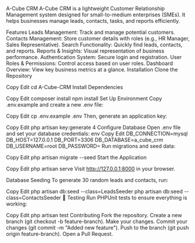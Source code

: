 A-Cube CRM
A-Cube CRM is a lightweight Customer Relationship Management system designed for small-to-medium enterprises (SMEs). It helps businesses manage leads, contacts, tasks, and reports efficiently.

 Features
Leads Management: Track and manage potential customers.
Contacts Management: Store customer details with roles (e.g., HR Manager, Sales Representative).
Search Functionality: Quickly find leads, contacts, and reports.
Reports & Insights: Visual representation of business performance.
Authentication System: Secure login and registration.
User Roles & Permissions: Control access based on user roles.
Dashboard Overview: View key business metrics at a glance.
 Installation
 Clone the Repository

Copy
Edit
cd A-Cube-CRM
Install Dependencies

Copy
Edit
composer install
npm install
Set Up Environment
Copy .env.example and create a new .env file:


Copy
Edit
cp .env.example .env
Then, generate an application key:


Copy
Edit
php artisan key:generate
4 Configure Database
Open .env file and set your database credentials:
env
Copy
Edit
DB_CONNECTION=mysql
DB_HOST=127.0.0.1
DB_PORT=3306
DB_DATABASE=a_cube_crm
DB_USERNAME=root
DB_PASSWORD=
Run migrations and seed data:

Copy
Edit
php artisan migrate --seed
 Start the Application

Copy
Edit
php artisan serve
Visit http://127.0.0.1:8000 in your browser.

 Database Seeding
To generate 30 random leads and contacts, run:


Copy
Edit
php artisan db:seed --class=LeadsSeeder
php artisan db:seed --class=ContactsSeeder
📜 Testing
Run PHPUnit tests to ensure everything is working:


Copy
Edit
php artisan test
Contributing
Fork the repository.
Create a new branch (git checkout -b feature-branch).
Make your changes.
Commit your changes (git commit -m "Added new feature").
Push to the branch (git push origin feature-branch).
Open a Pull Request.
